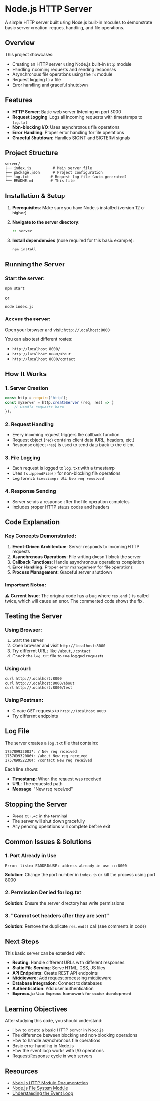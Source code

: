 # Node.js HTTP Server

A simple HTTP server built using Node.js built-in modules to demonstrate basic server creation, request handling, and file operations.

## Overview

This project showcases:
- Creating an HTTP server using Node.js built-in `http` module
- Handling incoming requests and sending responses
- Asynchronous file operations using the `fs` module
- Request logging to a file
- Error handling and graceful shutdown

## Features

- **HTTP Server**: Basic web server listening on port 8000
- **Request Logging**: Logs all incoming requests with timestamps to `log.txt`
- **Non-blocking I/O**: Uses asynchronous file operations
- **Error Handling**: Proper error handling for file operations
- **Graceful Shutdown**: Handles SIGINT and SIGTERM signals

## Project Structure

```
server/
├── index.js          # Main server file
├── package.json      # Project configuration
├── log.txt          # Request log file (auto-generated)
└── README.md        # This file
```

## Installation & Setup

1. **Prerequisites**: Make sure you have Node.js installed (version 12 or higher)

2. **Navigate to the server directory**:
   ```bash
   cd server
   ```

3. **Install dependencies** (none required for this basic example):
   ```bash
   npm install
   ```

## Running the Server

### Start the server:
```bash
npm start
```
or
```bash
node index.js
```

### Access the server:
Open your browser and visit: `http://localhost:8000`

You can also test different routes:
- `http://localhost:8000/`
- `http://localhost:8000/about`
- `http://localhost:8000/contact`

## How It Works

### 1. Server Creation
```javascript
const http = require('http');
const myServer = http.createServer((req, res) => {
    // Handle requests here
});
```

### 2. Request Handling
- Every incoming request triggers the callback function
- Request object (`req`) contains client data (URL, headers, etc.)
- Response object (`res`) is used to send data back to the client

### 3. File Logging
- Each request is logged to `log.txt` with a timestamp
- Uses `fs.appendFile()` for non-blocking file operations
- Log format: `timestamp: URL New req received`

### 4. Response Sending
- Server sends a response after the file operation completes
- Includes proper HTTP status codes and headers

## Code Explanation

### Key Concepts Demonstrated:

1. **Event-Driven Architecture**: Server responds to incoming HTTP requests
2. **Asynchronous Operations**: File writing doesn't block the server
3. **Callback Functions**: Handle asynchronous operations completion
4. **Error Handling**: Proper error management for file operations
5. **Process Management**: Graceful server shutdown

### Important Notes:

⚠️ **Current Issue**: The original code has a bug where `res.end()` is called twice, which will cause an error. The commented code shows the fix.

## Testing the Server

### Using Browser:
1. Start the server
2. Open browser and visit `http://localhost:8000`
3. Try different URLs like `/about`, `/contact`
4. Check the `log.txt` file to see logged requests

### Using curl:
```bash
curl http://localhost:8000
curl http://localhost:8000/about
curl http://localhost:8000/test
```

### Using Postman:
- Create GET requests to `http://localhost:8000`
- Try different endpoints

## Log File

The server creates a `log.txt` file that contains:
```
1757099320837: / New req received
1757099320869: /about New req received
1757099522300: /contact New req received
```

Each line shows:
- **Timestamp**: When the request was received
- **URL**: The requested path
- **Message**: "New req received"

## Stopping the Server

- Press `Ctrl+C` in the terminal
- The server will shut down gracefully
- Any pending operations will complete before exit

## Common Issues & Solutions

### 1. Port Already in Use
```
Error: listen EADDRINUSE: address already in use :::8000
```
**Solution**: Change the port number in `index.js` or kill the process using port 8000

### 2. Permission Denied for log.txt
**Solution**: Ensure the server directory has write permissions

### 3. "Cannot set headers after they are sent"
**Solution**: Remove the duplicate `res.end()` call (see comments in code)

## Next Steps

This basic server can be extended with:
- **Routing**: Handle different URLs with different responses
- **Static File Serving**: Serve HTML, CSS, JS files
- **API Endpoints**: Create REST API endpoints
- **Middleware**: Add request processing middleware
- **Database Integration**: Connect to databases
- **Authentication**: Add user authentication
- **Express.js**: Use Express framework for easier development

## Learning Objectives

After studying this code, you should understand:
- How to create a basic HTTP server in Node.js
- The difference between blocking and non-blocking operations
- How to handle asynchronous file operations
- Basic error handling in Node.js
- How the event loop works with I/O operations
- Request/Response cycle in web servers

## Resources

- [Node.js HTTP Module Documentation](https://nodejs.org/api/http.html)
- [Node.js File System Module](https://nodejs.org/api/fs.html)
- [Understanding the Event Loop](https://nodejs.org/en/docs/guides/event-loop-timers-and-nexttick/)
